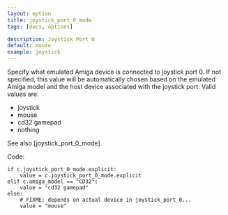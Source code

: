```yaml
---
layout: option
title: joystick_port_0_mode
tags: [docs, options]

description: Joystick Port 0
default: mouse
example: joystick
---
```


Specify what emulated Amiga device is connected to joystick port 0. If not
specified, this value will be automatically chosen based on the emulated
Amiga model and the host device associated with the joystick port.
Valid values are:

* joystick
* mouse
* cd32 gamepad
* nothing

See also [joystick_port_0_mode].

Code:

    if c.joystick_port_0_mode.explicit:
        value = c.joystick_port_0_mode.explicit
    elif c.amiga_model == "CD32":
        value = "cd32 gamepad"
    else:
        # FIXME: depends on actual device in joystick_port_0...
        value = "mouse"
